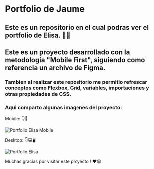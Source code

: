 # Portfolio de Jaume
## Este es un repositorio en el cual podras ver el portfolio de Elisa. 👩🏻
## Este es un proyecto desarrollado con la metodologia "Mobile First", siguiendo como referencia un archivo de Figma.

### Tambien al realizar este repositorio me permitio refrescar conceptos como Flexbox, Grid, variables, importaciones y otras propiedades de CSS.

### Aqui comparto algunas imagenes del proyecto:

Mobile: 👇📱

![Portfolio Elisa Mobile](https://user-images.githubusercontent.com/46611601/123303377-1f780480-d4f4-11eb-80e5-42d1b9e01f25.png)

Desktop: 👇💻🖥

![Portfolio Elisa](https://user-images.githubusercontent.com/46611601/123303321-1129e880-d4f4-11eb-900e-a3579199ecc0.png)

Muchas gracias por visitar este proyecto ! ❤😀
